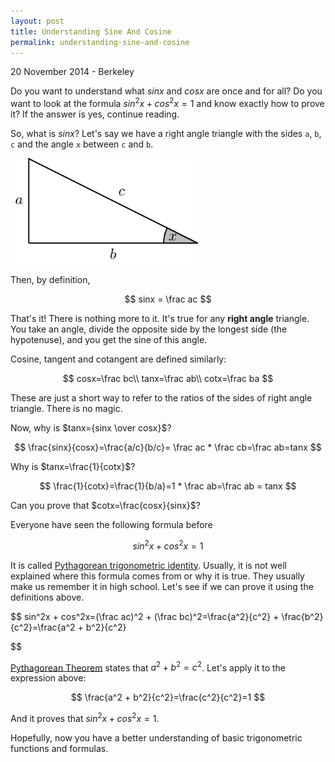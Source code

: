 ```yaml
---
layout: post
title: Understanding Sine And Cosine
permalink: understanding-sine-and-cosine
---
```


<p class="meta">20 November 2014 - Berkeley</p>

Do you want to understand what $sinx$ and $cosx$ are once and for all? Do you want to look at the formula
$sin^2x + cos^2x=1$ and know exactly how to prove it? If the answer is yes, continue reading.

So, what is $sinx$?
Let's say we have a right angle triangle with the sides `a`, `b`, `c` and the angle `x` between `c` and `b`.

![Triangle][tr]

Then, by definition,

$$ sinx = \frac ac $$

That's it! There is nothing more to it. It's true for any **right angle** triangle. You take an angle, divide the opposite
side by the longest side (the hypotenuse), and you get the sine of this angle.

Cosine, tangent and cotangent are defined similarly:

$$
cosx=\frac bc\\
tanx=\frac ab\\
cotx=\frac ba
$$

These are just a short way to refer to the ratios of the sides of right angle triangle. There is no magic.

Now, why is $tanx={sinx \over cosx}$?

$$
\frac{sinx}{cosx}=\frac{a/c}{b/c}= \frac ac * \frac cb=\frac ab=tanx
$$

Why is $tanx=\frac{1}{cotx}$?

$$
\frac{1}{cotx}=\frac{1}{b/a}=1 * \frac ab=\frac ab = tanx
$$

Can you prove that $cotx=\frac{cosx}{sinx}$?

Everyone have seen the following formula before

$$
sin^2x + cos^2x=1
$$

It is called [Pythagorean trigonometric identity][pythagorean_trig]. Usually, it is not well explained
where this formula comes from or why it is true. They usually make us remember it in high school.
Let's see if we can prove it using the definitions above.

$$
sin^2x + cos^2x=(\frac ac)^2 + (\frac bc)^2=\frac{a^2}{c^2} + \frac{b^2}{c^2}=\frac{a^2 + b^2}{c^2}

$$

[Pythagorean Theorem][pythagorean] states that $a^2 + b^2=c^2$. Let's apply it to the expression above:

$$
\frac{a^2 + b^2}{c^2}=\frac{c^2}{c^2}=1
$$

And it proves that $sin^2x + cos^2x=1$.

Hopefully, now you have a better understanding of basic trigonometric functions and formulas.

[tr]: /images/right_angle_triangle.png  "Triangle"
[pythagorean]: http://en.wikipedia.org/wiki/Pythagorean_theorem
[pythagorean_trig]: http://en.wikipedia.org/wiki/Pythagorean_trigonometric_identity


